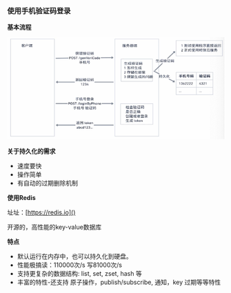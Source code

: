 ### 使用手机验证码登录

**基本流程**

![1665804749760](image/6-1手机验证码登录基本流程分析/1665804749760.png)

**关于持久化的需求**

* 速度要快
* 操作简单
* 有自动的过期删除机制

**使用Redis**

址址：[https://redis.io]()

开源的，高性能的key-value数据库

**特点**

* 默认运行在内存中，也可以持久化到硬盘。
* 性能极搞读：110000次/s 写81000次/s
* 支持更复杂的数据结构: list, set, zset, hash 等
* 丰富的特性-还支持 原子操作，publish/subscribe, 通知，key 过期等等特性
